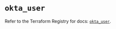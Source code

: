 # `okta_user`

Refer to the Terraform Registry for docs: [`okta_user`](https://registry.terraform.io/providers/okta/okta/4.11.0/docs/resources/user).
